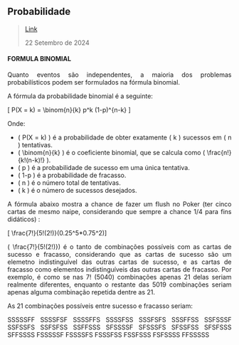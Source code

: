 <div align='justify'>

## Probabilidade

>[Link](https://)
>
>22 Setembro de 2024

#### FORMULA BINOMIAL

Quanto eventos são independentes, a maioria dos problemas probabilísticos podem ser formulados na fórmula binomial.

A fórmula da probabilidade binomial é a seguinte:

\[ P(X = k) = \binom{n}{k} p^k (1-p)^{n-k} \]

Onde:
- \( P(X = k) \) é a probabilidade de obter exatamente \( k \) sucessos em \( n \) tentativas.
- \( \binom{n}{k} \) é o coeficiente binomial, que se calcula como \( \frac{n!}{k!(n-k)!} \).
- \( p \) é a probabilidade de sucesso em uma única tentativa.
- \( 1-p \) é a probabilidade de fracasso.
- \( n \) é o número total de tentativas.
- \( k \) é o número de sucessos desejados.

A fórmula abaixo mostra a chance de fazer um flush no Poker (ter cinco cartas de mesmo naipe, considerando que sempre a chance 1/4 para fins didáticos) :

\[ \frac{7!}{5!(2!)}(0.25^5*0.75^2)\]

\( \frac{7!}{5!(2!)}\) é o tanto de combinações possíveis com as cartas de sucesso e fracasso, considerando que as cartas de sucesso são um elemetno indistinguível das outras cartas de sucesso, e as cartas de fracasso como elementos indistinguíveis das outras cartas de fracasso. 
Por exemplo, é como se nas 7! (5040) combinações apenas 21 delas seriam realmente diferentes, enquanto o restante das 5019 combinações seriam apenas alguma combinação repetida dentre as 21.

As 21 combinações possíveis entre sucesso e fracasso seriam:

SSSSSFF
SSSSFSF
SSSSFFS
SSSSFSS
SSSFSFS
SSSFFSS
SSFSSSF
SSFSSFS
SSFSFSS
SSFFSSS
SFSSSSF
SFSSSFS
SFSSFSS
SFSFSSS
SFFSSSS
FSSSSSF
FSSSSFS
FSSSFSS
FSSFSSS
FSFSSSS
FFSSSSS

</div>